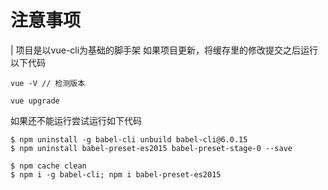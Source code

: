
# 注意事项

| 项目是以vue-cli为基础的脚手架
如果项目更新，将缓存里的修改提交之后运行以下代码

```
vue -V // 检测版本

vue upgrade
```

如果还不能运行尝试运行如下代码
```
$ npm uninstall -g babel-cli unbuild babel-cli@6.0.15
$ npm uninstall babel-preset-es2015 babel-preset-stage-0 --save

$ npm cache clean
$ npm i -g babel-cli; npm i babel-preset-es2015 

```